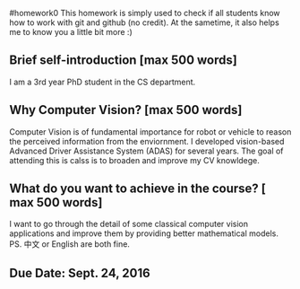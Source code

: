 #homework0
This homework is simply used to check if all students know how to work with git and github (no credit).
At the sametime, it also helps me to know you a little bit more :)

## Brief self-introduction [max 500 words]
I am a 3rd year PhD student in the CS department.


## Why Computer Vision? [max 500 words]
Computer Vision is of fundamental importance for robot or vehicle to reason the perceived information from the enviornment.
I developed vision-based Advanced Driver Assistance System (ADAS) for several years.
The goal of attending this is calss is to broaden and improve my CV knowldege.

## What do you want to achieve in the course? [ max 500 words]
I want to go through the detail of some classical computer vision applications and improve them by providing better mathematical models.  
PS. 中文 or English are both fine.

## Due Date: Sept. 24, 2016

